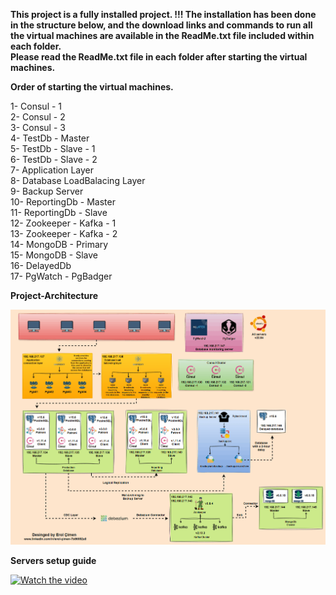   **This project is a fully installed project. !!!  The installation has been done in the structure below, and the download links and commands to run all the virtual machines are available in the ReadMe.txt file included within each folder.** <br />
   **Please read the ReadMe.txt file in each folder after starting the virtual machines.** <br />
   
   **Order of starting the virtual machines.** <br />
   
   1- Consul - 1 <br />
   2- Consul - 2 <br />
   3- Consul - 3 <br />
   4- TestDb - Master <br />
   5- TestDb - Slave - 1 <br />
   6- TestDb - Slave - 2 <br />
   7- Application Layer <br />
   8- Database LoadBalacing Layer <br />
   9- Backup Server <br />
   10- ReportingDb - Master <br />
   11- ReportingDb - Slave <br />
   12- Zookeeper - Kafka - 1 <br />
   13- Zookeeper - Kafka - 2 <br />
   14- MongoDB - Primary <br />
   15- MongoDB - Slave <br /> 
   16- DelayedDb <br />
   17- PgWatch - PgBadger <br />

   
 **Project-Architecture** <br />
 
![](https://github.com/ProxySeer/PostgresLab/blob/main/Project-Architecture/Animation.gif)

 **Servers setup guide** <br />

[![Watch the video](https://i.hizliresim.com/3j0h2ht.PNG)](https://www.youtube.com/watch?v=kSxEQe21Q4I)

  

